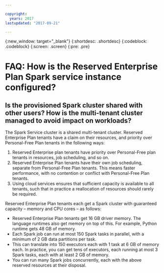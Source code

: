 ```yaml
---

copyright:
  years: 2017
lastupdated: "2017-09-21"

---
```


<!-- Attribute definitions -->
{:new_window: target="_blank"}
{:shortdesc: .shortdesc}
{:codeblock: .codeblock}
{:screen: .screen}
{:pre: .pre}

# FAQ: How is the Reserved Enterprise Plan Spark service instance configured?

## Is the provisioned Spark cluster shared with other users? How is the multi-tenant cluster managed to avoid impact on workloads?

The Spark Service cluster is a shared multi-tenant cluster. Reserved
Enterprise Plan tenants have a claim on their resources, and priority
over Personal-Free Plan tenants in the following ways:

1.  Reserved Enterprise plan tenants have priority over Personal-Free
    plan tenants in resources, job scheduling, and so on.
2.  Reserved Enterprise Plan tenants have their own job scheduling,
    separate from Personal-Free Plan tenants. This means faster
    performance, with no contention or conflict with Personal-Free Plan
    tenants.
3.  Using cloud services ensures that sufficient capacity is available
    to all tenants, such that in practice a reallocation of resources
    should rarely be required.

Reserved Enterprise Plan tenants each get a Spark cluster with
guaranteed capacity – memory and CPU cores – as follows:

  - Reserved Enterprise Plan tenants get 16 GB driver memory. The
    language runtimes also get memory on top of this. For example,
    Python runtime gets 48 GB of memory.
  - Each Spark job can run at most 150 Spark tasks in parallel, with a
    minimum of 2 GB data partitions per task.
  - This can translate into 150 executors each with 1 task at 6 GB of
    memory each. In practice, you can get tens of executors, each
    running at most 3 Spark tasks, each with at least 2 GB of memory.
  - You can run many Spark jobs concurrently, each with the above
    reserved resources at their disposal.
